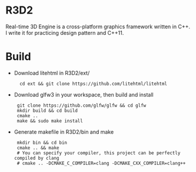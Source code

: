 # R3D2
Real-time 3D Engine is a cross-platform graphics framework written in C++. I write it for practicing design pattern and C++11. 

# Build
- Download litehtml in R3D2/ext/
    
        cd ext && git clone https://github.com/litehtml/litehtml

 - Download glfw3 in your workspace, then build and install

        git clone https://github.com/glfw/glfw && cd glfw
        mkdir build && cd build
        cmake ..
        make && sudo make install

 - Generate makefile in R3D2/bin and make

        mkdir bin && cd bin
        cmake .. && make
        # You can specify your compiler, this project can be perfectly compiled by clang
        # cmake .. -DCMAKE_C_COMPILER=clang -DCMAKE_CXX_COMPILER=clang++
